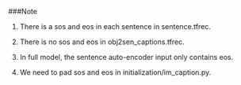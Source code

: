 ###Note

1. There is a sos and eos in each sentence in sentence.tfrec.

2. There is no sos and eos in obj2sen_captions.tfrec.

3. In full model, the sentence auto-encoder input only contains eos.

4. We need to pad sos and eos in initialization/im_caption.py.
